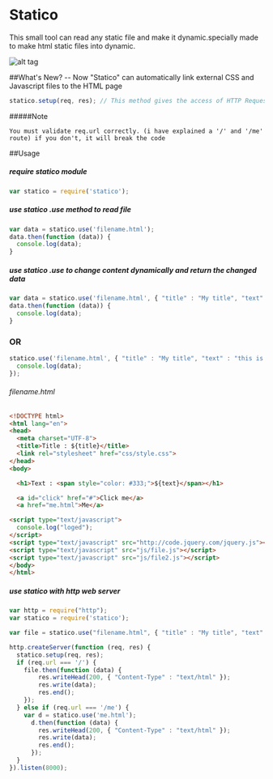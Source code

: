 # Statico
This small tool can read any static file and make it dynamic.specially made to make html static files into dynamic.

![alt tag](http://s1.postimg.org/ke2moiwq7/statico.png)

##What's New?
  -- Now "Statico" can automatically link external CSS and Javascript files to the HTML page

  ```javascript
  statico.setup(req, res); // This method gives the access of HTTP Request and Response to Statico Module
  ```

#####Note
```
You must validate req.url correctly. (i have explained a '/' and '/me' route) if you don't, it will break the code
```

##Usage

##### require statico module

```javascript
var statico = require('statico');
```

##### use statico .use method to read file

```javascript
var data = statico.use('filename.html');
data.then(function (data)) {
  console.log(data);
}
```

##### use statico .use to change content dynamically and return the changed data

```javascript
var data = statico.use('filename.html', { "title" : "My title", "text" : "this is the text" });
data.then(function (data)) {
  console.log(data);
}
```

### OR

```javascript
statico.use('filename.html', { "title" : "My title", "text" : "this is the text" }, function (data) {
  console.log(data);
});
```

###### filename.html

```html
<!DOCTYPE html>
<html lang="en">
<head>
  <meta charset="UTF-8">
  <title>Title : ${title}</title>
  <link rel="stylesheet" href="css/style.css">
</head>
<body>

  <h1>Text : <span style="color: #333;">${text}</span></h1>

  <a id="click" href="#">Click me</a>
  <a href="me.html">Me</a>

<script type="text/javascript">
  console.log("loged");
</script>
<script type="text/javascript" src="http://code.jquery.com/jquery.js"></script>
<script type="text/javascript" src="js/file.js"></script>
<script type="text/javascript" src="js/file2.js"></script>
</body>
</html>
```

##### use statico with http web server

```javascript
var http = require("http");
var statico = require('statico');

var file = statico.use("filename.html", { "title" : "My title", "text" : "This is text" });

http.createServer(function (req, res) {
  statico.setup(req, res);
  if (req.url === '/') {
    file.then(function (data) {
        res.writeHead(200, { "Content-Type" : "text/html" });
        res.write(data);
        res.end();
    });
  } else if (req.url === '/me') {
    var d = statico.use('me.html');
      d.then(function (data) {
        res.writeHead(200, { "Content-Type" : "text/html" });
        res.write(data);
        res.end();
      });
  }
}).listen(8000);

```
